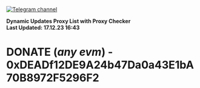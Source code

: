 [![Telegram channel](https://img.shields.io/endpoint?url=https://runkit.io/damiankrawczyk/telegram-badge/branches/master?url=https://t.me/n4z4v0d)](https://t.me/n4z4v0d) 

**Dynamic Updates Proxy List with Proxy Checker**  
**Last Updated: 17.12.23 16:43**

# DONATE (_any evm_) - 0xDEADf12DE9A24b47Da0a43E1bA70B8972F5296F2
